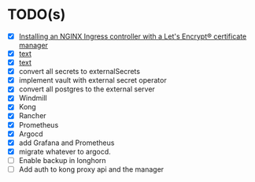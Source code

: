 # TODO(s)

- [x] [Installing an NGINX Ingress controller with a Let's Encrypt® certificate manager](https://yandex.cloud/en/docs/managed-kubernetes/tutorials/ingress-cert-manager#manual_1)
- [x]  [text](https://learnk8s.io/terraform-lke)
- [x]  [text](https://ruan.dev/blog/2024/26/03/getting-started-with-argo-cd-on-kubernetes---the-ultimate-guide?ref=dailydev)
- [x]  convert all secrets to externalSecrets
- [x]  implement vault with external secret operator
- [x]  convert all postgres to the external server
  - [x]  Windmill
  - [x]  Kong
  - [x]  Rancher
  - [x]  Prometheus
  - [x]  Argocd
- [x]  add Grafana and Prometheus
- [x]  migrate whatever to argocd.
- [ ]  Enable backup in longhorn
- [ ]  Add auth to kong proxy api and the manager
